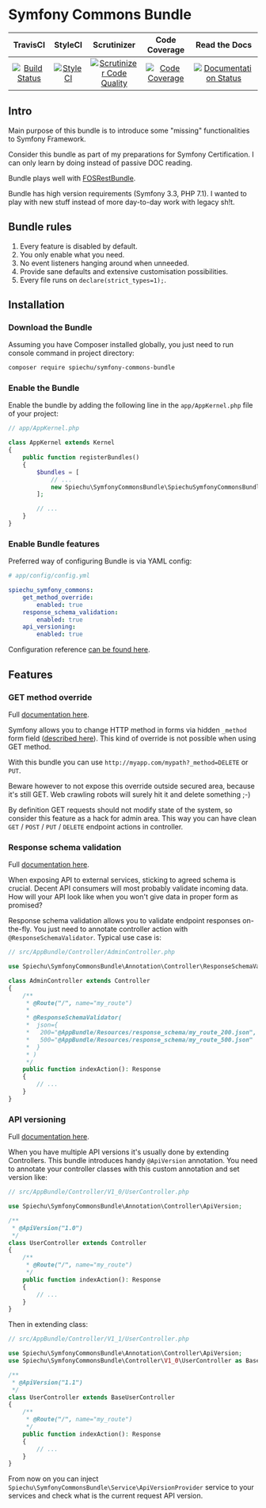 # Symfony Commons Bundle

| TravisCI | StyleCI | Scrutinizer | Code Coverage | Read the Docs |
|:--------:|:-------:|:-----------:|:-------------:|:-------------:|
| [![Build Status](https://travis-ci.org/spiechu/symfony-commons-bundle.svg?branch=master)](https://travis-ci.org/spiechu/symfony-commons-bundle) | [![StyleCI](https://styleci.io/repos/99513444/shield?style=flat)](https://styleci.io/repos/99513444) | [![Scrutinizer Code Quality](https://scrutinizer-ci.com/g/spiechu/symfony-commons-bundle/badges/quality-score.png?b=master)](https://scrutinizer-ci.com/g/spiechu/symfony-commons-bundle/?branch=master) | [![Code Coverage](https://scrutinizer-ci.com/g/spiechu/symfony-commons-bundle/badges/coverage.png?b=master)](https://scrutinizer-ci.com/g/spiechu/symfony-commons-bundle/?branch=master) | [![Documentation Status](https://readthedocs.org/projects/symfony-commons-bundle/badge/?version=latest)](https://symfony-commons-bundle.readthedocs.io/en/latest/) |

## Intro

Main purpose of this bundle is to introduce some "missing" functionalities to Symfony Framework.

Consider this bundle as part of my preparations for Symfony Certification.
I can only learn by doing instead of passive DOC reading.

Bundle plays well with [FOSRestBundle](https://github.com/FriendsOfSymfony/FOSRestBundle).

Bundle has high version requirements (Symfony 3.3, PHP 7.1).
I wanted to play with new stuff instead of more day-to-day work with legacy sh!t.

## Bundle rules

1. Every feature is disabled by default.
2. You only enable what you need.
3. No event listeners hanging around when unneeded.
4. Provide sane defaults and extensive customisation possibilities.
5. Every file runs on `declare(strict_types=1);`.

## Installation

### Download the Bundle

Assuming you have Composer installed globally, you just need to run console command in project directory:
 
```bash
composer require spiechu/symfony-commons-bundle
```

### Enable the Bundle

Enable the bundle by adding the following line in the `app/AppKernel.php` file of your project:

```php
// app/AppKernel.php

class AppKernel extends Kernel
{
    public function registerBundles()
    {
        $bundles = [
            // ...
            new Spiechu\SymfonyCommonsBundle\SpiechuSymfonyCommonsBundle(),
        ];

        // ...
    }
}
```

### Enable Bundle features

Preferred way of configuring Bundle is via YAML config:

```yaml
# app/config/config.yml

spiechu_symfony_commons:
    get_method_override:
        enabled: true
    response_schema_validation:
        enabled: true
    api_versioning:
        enabled: true
```

Configuration reference [can be found here](src/Resources/doc/configuration_reference.md).

## Features

### GET method override

Full [documentation here](src/Resources/doc/get_method_override.md).

Symfony allows you to change HTTP method in forms via hidden `_method` form field ([described here](https://symfony.com/doc/current/form/action_method.html)).
This kind of override is not possible when using GET method.

With this bundle you can use `http://myapp.com/mypath?_method=DELETE` or `PUT`.

Beware however to not expose this override outside secured area, because it's still GET.
Web crawling robots will surely hit it and delete something ;-)

By definition GET requests should not modify state of the system, so consider this feature as a hack for admin area.
This way you can have clean `GET` / `POST` / `PUT` / `DELETE` endpoint actions in controller.

### Response schema validation

Full [documentation here](src/Resources/doc/response_schema_validation.md).

When exposing API to external services, sticking to agreed schema is crucial.
Decent API consumers will most probably validate incoming data.
How will your API look like when you won't give data in proper form as promised?

Response schema validation allows you to validate endpoint responses on-the-fly.
You just need to annotate controller action with `@ResponseSchemaValidator`. Typical use case is:

```php
// src/AppBundle/Controller/AdminController.php

use Spiechu\SymfonyCommonsBundle\Annotation\Controller\ResponseSchemaValidator;

class AdminController extends Controller
{
    /**
     * @Route("/", name="my_route")
     *
     * @ResponseSchemaValidator(
     *  json={
     *   200="@AppBundle/Resources/response_schema/my_route_200.json",
     *   500="@AppBundle/Resources/response_schema/my_route_500.json"
     *  }
     * )
     */
    public function indexAction(): Response
    {
        // ...
    }
}
```

### API versioning

Full [documentation here](src/Resources/doc/api_versioning.md).

When you have multiple API versions it's usually done by extending Controllers.
This bundle introduces handy `@ApiVersion` annotation.
You need to annotate your controller classes with this custom annotation and set version like:

```php
// src/AppBundle/Controller/V1_0/UserController.php

use Spiechu\SymfonyCommonsBundle\Annotation\Controller\ApiVersion;

/**
 * @ApiVersion("1.0")
 */
class UserController extends Controller
{
    /**
     * @Route("/", name="my_route")
     */
    public function indexAction(): Response
    {
        // ...
    }
}
```

Then in extending class:

```php
// src/AppBundle/Controller/V1_1/UserController.php

use Spiechu\SymfonyCommonsBundle\Annotation\Controller\ApiVersion;
use Spiechu\SymfonyCommonsBundle\Controller\V1_0\UserController as BaseUserController;

/**
 * @ApiVersion("1.1")
 */
class UserController extends BaseUserController
{
    /**
     * @Route("/", name="my_route")
     */
    public function indexAction(): Response
    {
        // ...
    }
}
```

From now on you can inject `Spiechu\SymfonyCommonsBundle\Service\ApiVersionProvider` service to your services and check what is the current request API version.
